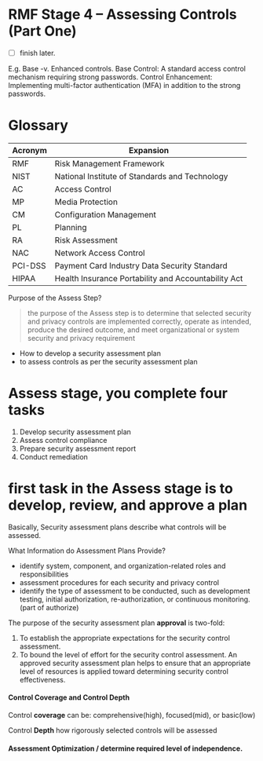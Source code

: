 # RMF Stage 4 – Assessing Controls (Part One)
- [ ] finish later.

E.g. Base -v. Enhanced controls.
Base Control: A standard access control mechanism requiring strong passwords.
Control Enhancement: Implementing multi-factor authentication (MFA) in addition to the strong passwords.

# Glossary 
| Acronym | Expansion |
| --- | --- |
| RMF | Risk Management Framework |
| NIST | National Institute of Standards and Technology |
| AC | Access Control |
| MP | Media Protection |
| CM | Configuration Management |
| PL | Planning |
| RA | Risk Assessment |
| NAC | Network Access Control |
| PCI-DSS | Payment Card Industry Data Security Standard |
| HIPAA | Health Insurance Portability and Accountability Act |

 Purpose of the Assess Step?
> the purpose of the Assess step is to determine that selected security and privacy controls are implemented correctly, operate as intended, produce the desired outcome, and meet organizational or system security and privacy requirement


-    How to develop a security assessment plan
-    to assess controls as per the security assessment plan


# Assess stage, you complete four tasks

1. Develop security assessment plan
2. Assess control compliance
3. Prepare security assessment report
4. Conduct remediation


# first task in the Assess stage is to develop, review, and approve a plan
Basically, Security assessment plans describe what controls will be assessed.

What Information do Assessment Plans Provide?
- identify system, component, and organization-related roles and responsibilities
- assessment procedures for each security and privacy control
- identify the type of assessment to be conducted, such as development testing, initial authorization, re-authorization, or continuous monitoring. (part of authorize)

The purpose of the security assessment plan __approval__ is two-fold:
1. To establish the appropriate expectations for the security control assessment.
2. To bound the level of effort for the security control assessment. An approved security assessment plan helps to ensure that an appropriate level of resources is applied toward determining security control effectiveness.

#### Control Coverage and Control Depth
Control __coverage__ can be: comprehensive(high), focused(mid), or basic(low) 

Control __Depth__ how rigorously selected controls will be assessed

#### Assessment Optimization / determine required level of independence.





